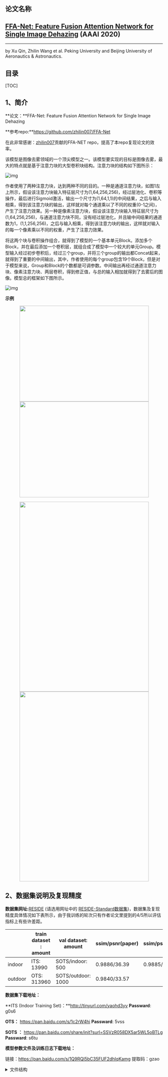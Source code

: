 ## 论文名称

##  [FFA-Net: Feature Fusion Attention Network for Single Image Dehazing](https://arxiv.org/abs/1911.07559) (AAAI 2020)

---

by Xu Qin, Zhilin Wang et al.    Peking University and Beijing University of Aeronautics & Astronautics.

## 目录

[TOC]

## 1、简介

**论文：**FFA-Net: Feature Fusion Attention Network for Single Image Dehazing

**参考repo:**https://github.com/zhilin007/FFA-Net

在此非常感谢：[zhilin007](https://github.com/zhilin007)贡献的FFA-NET repo，提高了本repo复现论文的效率。



该模型是图像去雾领域的一个顶尖模型之一。该模型要实现的目标是图像去雾，最大的特点就是基于注意力块的大型卷积块结构。注意力块的结构如下图所示：

![img](figs/wps1.jpg)

作者使用了两种注意力块，达到两种不同的目的。一种是通道注意力块，如图1左上所示，假设该注意力块输入特征层尺寸为(1,64,256,256)，经过层池化、卷积等操作，最后进行Sigmoid激活，输出一个尺寸为(1,64,1,1)的中间结果，之后与输入相乘，得到该注意力块的输出，这样就对每个通道乘以了不同的权重(0-1之间)，产生了注意力效果。另一种是像素注意力块，假设该注意力块输入特征层尺寸为(1,64,256,256)，与通道注意力块不同，没有经过层池化，并且输中间结果的通道数为1，(1,1,256,256)，之后与输入相乘，得到该注意力块的输出，这样就对输入的每一个像素乘以不同的权重，产生了注意力效果。

将这两个块与卷积操作组合，就得到了模型的一个基本单元Block。添加多个Block，并在最后添加一个卷积层，就组合成了模型中一个较大的单元Group。模型输入经过初步卷积后，经过三个group，并将三个group的输出都Concat起来，就得到了重要的中间输出，其中，作者使用的每个group包含19个Block，但是对于模型来说，Group和Block的个数都是可调参数。中间输出再经过通道注意力块、像素注意力块、两层卷积，得到修正值，与总的输入相加就得到了去雾后的图像。模型总的框架如下图所示。

![img](figs/wps4.jpg)

**示例**

<p align='center'>
<img src="figs/1400_2.png" height="306px" width='413px'>
<img src='figs/1400_2_FFA.png' height="306px" width='413px' >




</div>

<p align='center'>
<img src='figs/0099_0.9_0.16.jpg' height="606px" width='413px'>
<img src='figs/0099_0_FFA.png' height="606px" width='413px' >

</div>



## 2、数据集说明及复现精度

**数据集网址:**[RESIDE](https://sites.google.com/view/reside-dehaze-datasets/) (请选用网址中的 [RESIDE-Standard数据集](https://sites.google.com/view/reside-dehaze-datasets/reside-standard))，数据集及复现精度具体情况如下表所示，由于我训练的轮次只有作者论文里提到的4/5所以评估指标上有些许差距。

|         | train dataset : amount | val dataset: amount | ssim/psnr(paper) | ssim/psnr(repo) |
| ------- | ---------------------- | ------------------- | ---------------- | --------------- |
| indoor  | ITS: 13990             | SOTS/indoor: 500    | 0.9886/36.39     | 0.9885/35.42    |
| outdoor | OTS: 313960            | SOTS/outdoor: 1000  | 0.9840/33.57     |                 |

**数据集下载地址：**

**ITS (Indoor Training Set)：**http://tinyurl.com/yaohd3yv                                    **Passward**:  g0s6

**OTS：**  https://pan.baidu.com/s/1c2rW4hi                                                             **Passward**:  5vss

**SOTS ：** https://pan.baidu.com/share/init?surl=SSVzR058DX5ar5WL5oBTLg  **Passward**:  s6tu



**模型参数文件及训练日志下载地址：**

链接：https://pan.baidu.com/s/1Q9RQI5bC35FUF2dhIqKamg   提取码：gzao

<details>
<summary> 文件结构 </summary>

```
    PaddleVideo/data/FFA
        |-- vgg16_pretrained_weight.pdparams       #模型损失函数使用perloss时需用到的VGG16预训练模型的参数文件
        |-- ITS2_3_19_400000_transform.pdparams    #复现的模型经过400000step训练后得到的室内去雾模型的参数文件
        |-- ITS_3_19_article_pretrained.pdparams   #作者提供的室内去雾模型的参数文件
        |-- OTS_3_19_article_pretrained.pdparams   #作者提供的室外去雾模型的参数文件
        |-- logs                                   #训练日志文件夹
        	|-- train.log                          #完整的训练日志文件
            |-- step 1-48000.ipynb                 #1-48000step复现训练的notebook文件
            |-- step 48000-400000.ipynb            #48000-400000step复现训练的notebook文件
```



## 3、准备数据与环境

### 3.1 准备环境

* python3

* Paddle

* NVIDIA GPU+CUDA

  （该模型需要的显存很大，batchsize为1的情况下也需要6-7GB的显存，对算力的需求也很大，建议用GPU来训练）

* numpy

* matplotlib

  注：能正常运行paddleVideo即可正常运行本模型



### 3.2 准备数据

数据集网址:[RESIDE](https://sites.google.com/view/reside-dehaze-datasets/) (请选用网址中的 [RESIDE-Standard数据集](https://sites.google.com/view/reside-dehaze-datasets/reside-standard))，相关信息见文档第二部分。数据集下载后按如下相对路径存放，并根据自己数据集存放的位置，修改配置文件 configs/FFA-cfg.yaml 中的数据集路径参数。

<details>
<summary> 文件结构 </summary>

```
    PaddleVideo-develop\data\FFA
    	|-- README_FFA.md
    	|-- data
            |-- FFA-data
                |-- ITS
                    |-- hazy
                        |-- *.png
                    |-- clear
                        |-- *.png
                |-- OTS
                    |-- hazy
                        |-- *.jpg
                    |-- clear
                        |-- *.jpg
                |-- SOTS
                    |-- indoor
                        |-- hazy
                            |-- *.png
                        |-- clear
                            |-- *.png
                    |-- outdoor
                        |-- hazy
                            |-- *.jpg
                        |-- clear
                            |-- *.png
```



### 3.3 准备模型

从第二部分的链接下载预训练模型的模型参数，和vgg16预训练模型的模型参数，并放到项目根目录下的data文件夹下，这样data下有个FFA文件夹，FFA文件夹下包含四个模型参数文件.



## 4、开始使用

### 4.1 数据集

从 [RESIDE](https://sites.google.com/view/reside-dehaze-datasets/) 下载数据集(室内数据集需下载 [RESIDE-Standard](https://sites.google.com/view/reside-dehaze-datasets/reside-standard) ) ,并改变配置文件configs/FFA-cfg.yaml 中的文件路径为你的文件路径。



### 4.2 模型训练

在 `ITS` 数据集上训练时，在控制台输入以下代码：

 ```shell
 python main.py -c configs/FFA_cfg.yaml --validate
 ```


如果你想要在 `OTS` 数据集上训练网络，在 configs/FFA-cfg.yaml 中修改数据集的路径，同时要注意 suffix 参数与你的数据集图片**后缀**是否一致，不一致要相应修改。

如果要修改模型的参数，修改configs/FFA-cfg.yaml中MODEL下的参数。

如果要改变训练的epochs，需要同时改变configs/FFA-cfg.yaml中OPTIMIZER下的**max_epoch**参数，**max_epoch**需与**epochs**一致。为了训练出更好的结果，请至少训练80个epoch。

该模型训练时所需的显存过大，不要尝试增加**batchsize**。如显存不足可以调小**batchsize**和PIPELINE/train/decode/**crop_size**。

configs/FFA-cfg.yaml 中 backbone 下的 **gps** 和 **blocks**参数与模型深度相关。

configs/FFA-cfg.yaml 中 head 下的 **perloss** 与模型的loss有关，默认为False，如要改为True则需要下载的上面链接中的vgg16预训练模型参数文件到相应位置，为了获得更好的训练结果，建议下载相应文件，并将该参数改为True。如果选择False，则表示仅使用生成图像和清晰图像之间的 l1 loss作为loss值。

- `--validate` 参数指定训练时运行validation
- `-c` 参数指定配置文件路径
- `-o`: 指定重写参数，例如： `-o DATASET.batch_size=16` 用于重写train时batch size大小



### 4.3 恢复训练

该模型所需训练时间较长，单卡情况下可能要合计训练10天左右才能达到论文提到的精度。如果中途训练任务终止，可以加载断点权重文件(优化器-学习率参数，断点文件)继续训练。 需要指定`-o resume_epoch`参数，该参数表示从`resume_epoch`轮开始继续训练。 需要指定`-w `参数，该参数表示从该路径加载模型参数开始继续训练。

```python
python main.py -c configs/FFA_cfg.yaml --validate -o resume_epoch=6
```

想要了解更多使用方法，请查看paddle[官方文档](https://github.com/PaddlePaddle/PaddleVideo/blob/develop/docs/zh-CN/usage.md#1)。



### 4.4 模型评估

对模型进行评估时，在控制台输入以下代码，下面代码中使用上面提到的下载的模型参数：

 ```shell
 ###对作者提供的模型进行评估###
 python main.py --test -c configs/FFA_cfg.yaml -w data/FFA/ITS_3_19_article_pretrained.pdparams

 ###对我复现的模型进行评估###
 python main.py --test -c configs/FFA_cfg.yaml -w data/FFA/ITS2_3_19_400000_transform.pdparams
 ```


如果要测试你自己准备的图像，请更改 configs/FFA-cfg.yaml 中 DATASET/test 的 file_path参数 ,  同时注意文件后缀是否一致与 suffix 参数一致。

如果要在自己提供的模型上进行测试，请将模型的路径放在 -w 后面。

论文作者提供的室内模型在 data/FFA/ITS_3_19_article_pretrained.pdparams，室外模型在data/FFA/OTS_3_19_article_pretrained.pdparams。

数据集、模型成功准备后，用以上示例第一条命令进行评估，正确评估后结果应如下图所示，模型进行完整的评估可能会花费较长的时间：

![image-20220409164858962](figs/image-20220409164858962.png)



## 5、代码结构说明

<details>
<summary> 代码结构 </summary>

```
    PaddleVideo
    	|-- figs #存放说明文档中用到的图片
    	|-- README_FFA_ch.md #复现模型的中文说明文档
    	|-- README_FFA_ch.md #复现模型的英文说明文档
    	|-- cofigs/FFA_cfg.yaml #复现模型的配置文件
        |-- paddlevideo
            |-- loader
                |-- dataset
                	|-- __init__.py      #添加了与ffa_dataset.py的关联
                	|-- ffa_dataset.py   #数据集加载模块
                |-- pipelines
                	|-- __init__.py      #添加了与ffa_pipelines.py的关联
                	|-- ffa_pipelines.py #数据集加载模块中用到的图片预处理模块
            |-- metrics
                |-- __init__.py      #添加了与ffa_metric.py的关联
                |-- ffa_metric.py    #测试时用到的评估模块
            |-- utils
            	|-- record.py		 #新增了验证过程中对framework名为FFANet的ssim和psnr指标的检测
            |-- modeling
                |-- backbones
                	|-- __init__.py 	 #添加了与ffa_net.py的关联
                    |-- ffa_net.py       #定义了FFA-NET模型的结构
                |-- framework
                    |-- generator
                    	|-- __init__.py        #建立套件与ffa_metrics.py和ffanet_framwork.py的关联
                    	|-- ffa_metrics.py     #定义了验证和测试评估时用到的指标的计算方法
                    	|-- ffanet_framwork.py #定义了模型如何传播，训练、验证、测试时的步骤怎么进行
                    |-- __init__.py      #添加了与generator中文件的关联
                |-- heads
                	|-- __init__.py      #添加了与ffa_head.py的关联
                	|-- ffa_head.py      #计算损失函数的模块
                |-- builder.py           #添加了与modeling文件夹下新增文件的关联
                |-- registry.py          #添加了与modeling文件夹下新增文件的关联

```



## 6. LICENSE

本项目的发布受[Apache 2.0 license](https://github.com/PaddlePaddle/models/blob/release/2.2/community/repo_template/LICENSE)许可认证。



## 7、参考文献与链接

论文地址：https://arxiv.org/abs/1911.07559

参考repo FFA-NET Github：https://github.com/zhilin007/FFA-Net

论文复现指南-CV方向：https://github.com/PaddlePaddle/models/blob/release%2F2.2/tutorials/article-implementation/ArticleReproduction_CV.md

如何将代码集成到paddlevideo：https://github.com/PaddlePaddle/PaddleVideo/blob/develop/docs/zh-CN/contribute/add_new_algorithm.md

readme文档模板：https://github.com/PaddlePaddle/models/blob/release/2.2/community/repo_template/README.md
